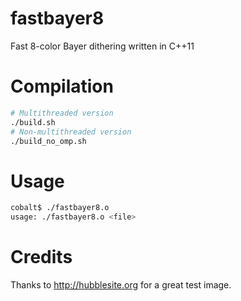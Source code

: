 # fastbayer8

Fast 8-color Bayer dithering written in C++11

# Compilation

```bash
# Multithreaded version
./build.sh
# Non-multithreaded version
./build_no_omp.sh
```

# Usage

```bash
cobalt$ ./fastbayer8.o
usage: ./fastbayer8.o <file>
```

# Credits

Thanks to http://hubblesite.org for a great test image.